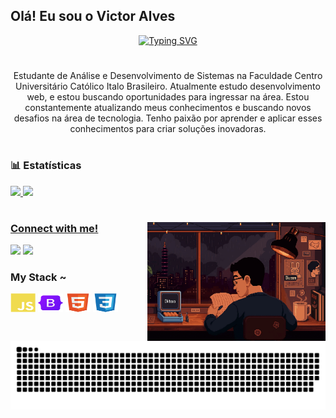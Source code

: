 ## Olá! Eu sou o Victor Alves 

<div align="center">
  <a href="https://git.io/typing-svg">
    <img src="https://readme-typing-svg.demolab.com?font=Fira+Code&weight=500&size=22&pause=1000&color=FFA500&center=true&vCenter=true&random=false&width=524&lines=%E2%8A%B9+Welcome+to+my+profile!+%CB%99%E1%B5%95%CB%99+%E2%8A%B9+" alt="Typing SVG">
  </a>
</div>

#

<p align="center">Estudante de Análise e Desenvolvimento de Sistemas na Faculdade Centro Universitário Católico Italo Brasileiro. Atualmente estudo desenvolvimento web, e estou buscando oportunidades para ingressar na área.
Estou constantemente atualizando meus conhecimentos e buscando novos desafios na área de tecnologia. Tenho paixão por aprender e aplicar esses conhecimentos para criar soluções inovadoras.
</p>  

# 
<h3 align="left">📊 Estatísticas</h3>

 <div>
    <a href="https://github.com/alvaodev">
    <img height="185em" src="https://github-readme-stats.vercel.app/api?username=alvaodev&show_icons=true&theme=dark&include_all_commits=true&locale=pt-br"/>
    <img height="185em"  src="https://github-readme-stats.vercel.app/api/top-langs/?username=alvaodev&theme=dark&layout=compact&custom_title=Tecnologias&langs_count=9" />
</div>

#

<img align="right" alt="" height="190px" src="study.gif">


<h3 align="left">Connect with me!</h3>
 
<div> 
  <a href="https://www.instagram.com/viictor.alvess_/" target="_blank"><img src="https://img.shields.io/badge/-Instagram-%23E4405F?style=for-the-badge&logo=instagram&logoColor=white" target="_blank"></a>
  <a href="https://www.linkedin.com/in/victor-alves-oliveira-200a86270/" target="_blank"><img src="https://img.shields.io/badge/-LinkedIn-%230077B5?style=for-the-badge&logo=linkedin&logoColor=white" target="_blank"></a> 

<h3 align="left">My Stack ~</h3> 

<div style="display: inline_block">
  <img align="center" alt="Alvao-Js" height="30" width="40" src="https://raw.githubusercontent.com/devicons/devicon/master/icons/javascript/javascript-plain.svg">
  <img align="center" alt="Alvao-Bootstrap" height="30" width="40" src="https://raw.githubusercontent.com/devicons/devicon/master/icons/bootstrap/bootstrap-original.svg">
  <img align="center" alt="Alvao-HTML" height="30" width="40" src="https://raw.githubusercontent.com/devicons/devicon/master/icons/html5/html5-original.svg">
  <img align="center" alt="Alvao-CSS" height="30" width="40" src="https://raw.githubusercontent.com/devicons/devicon/master/icons/css3/css3-original.svg">
</div>

#

<picture align="center">
 <source media="(prefers-color-scheme: dark)" srcset="https://raw.githubusercontent.com/alvaodev/alvaodev/output/github-contribution-grid-snake-dark.svg">
<source media="(prefers-color-scheme: light)" srcset="https://raw.githubusercontent.com/alvaodev/alvaodev/output/github-contribution-grid-snake-dark.svg">
<img align="center" alt="github contribution grid snake animation" src="https://raw.githubusercontent.com/mari4souza/mari4souza/output/github-contribution-grid-snake.svg">
</picture>
  
</div>
